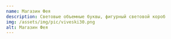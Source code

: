 ```yaml
---
name: Магазин Фея
description: Световые объемные буквы, фигурный световой короб
img: /assets/img/pic/viveski30.png
alt: Магазин Фея
---
```

